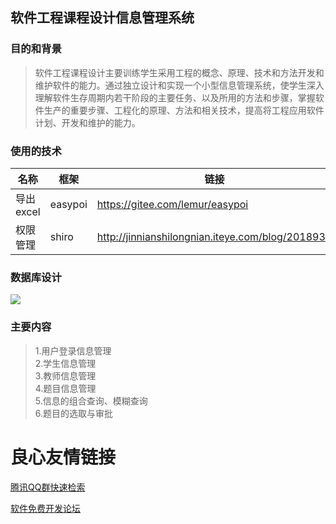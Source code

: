 ## 软件工程课程设计信息管理系统 ##

### 目的和背景 ###
>软件工程课程设计主要训练学生采用工程的概念、原理、技术和方法开发和维护软件的能力。通过独立设计和实现一个小型信息管理系统，使学生深入理解软件生存周期内若干阶段的主要任务、以及所用的方法和步骤，掌握软件生产的重要步骤、工程化的原理、方法和相关技术，提高将工程应用软件计划、开发和维护的能力。

### 使用的技术 ###
名称 | 框架 | 链接
----|------|----
导出excel | easypoi| https://gitee.com/lemur/easypoi
权限管理 | shiro | http://jinnianshilongnian.iteye.com/blog/2018936

### 数据库设计 ###
![](https://i.imgur.com/8e34yxt.png)

### 主要内容 ###
> 1.用户登录信息管理  
> 2.学生信息管理  
> 3.教师信息管理  
> 4.题目信息管理  
> 5.信息的组合查询、模糊查询  
> 6.题目的选取与审批  



 # 良心友情链接

[腾讯QQ群快速检索](http://u.720life.cn/s/8cf73f7c)

[软件免费开发论坛](http://u.720life.cn/s/bbb01dc0)